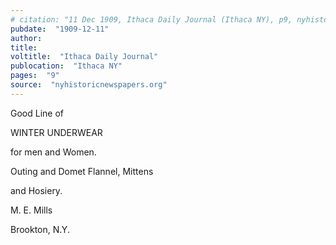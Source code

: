 ```yaml
---
# citation: "11 Dec 1909, Ithaca Daily Journal (Ithaca NY), p9, nyhistoricnewspapers.org."
pubdate:  "1909-12-11"
author: 
title: 
voltitle:  "Ithaca Daily Journal"
publocation:  "Ithaca NY"
pages:  "9"
source:  "nyhistoricnewspapers.org"
---
```


Good Line of

WINTER UNDERWEAR

for men and Women.

Outing and Domet Flannel, Mittens

and Hosiery.

M. E. Mills

Brookton, N.Y. 


